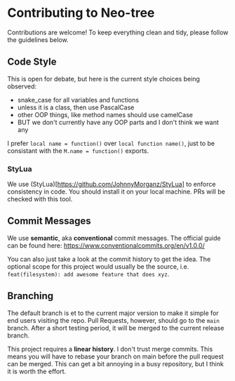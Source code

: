 # Contributing to Neo-tree

Contributions are welcome! To keep everything clean and tidy, please follow the
guidelines below.

## Code Style

This is open for debate, but here is the current style choices being observed:

- snake_case for all variables and functions
- unless it is a class, then use PascalCase
- other OOP things, like method names should use camelCase
- BUT we don't currently have any OOP parts and I don't think we want any

I prefer `local name = function()` over `local function name()`, just to be
consistant with the `M.name = function()` exports.

### StyLua

We use (StyLua)[https://github.com/JohnnyMorganz/StyLua] to enforce consistency
in code. You should install it on your local machine. PRs will be checked with
this tool.

## Commit Messages

We use **semantic**, aka **conventional** commit messages. The official guide
can be found here: https://www.conventionalcommits.org/en/v1.0.0/

You can also just take a look at the commit history to get the idea. The
optional scope for this project would usually be the source, i.e.
`feat(filesystem): add awesome feature that does xyz`.

## Branching

The default branch is et to the current major version to make it simple for end
users visiting the repo. Pull Requests, however, should go to the `main`
branch. After a short testing period, it will be merged to the current release
branch.

This project requires a **linear history**. I don't trust merge commits.
This means you will have to rebase your branch on main before the pull request
can be merged. This can get a bit annoying in a busy repository, but I think it
is worth the effort.
